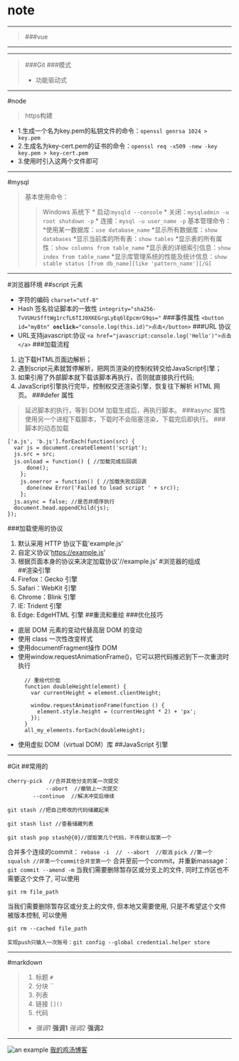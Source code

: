 note
=======

******************************************
> ###vue
******************************************

******************************************
> ###Git
###模式
>* 功能驱动式

******************************************

#node
>https构建
 * 1.生成一个名为key.pem的私钥文件的命令：`openssl genrsa 1024 > key.pem`
 * 2.生成名为key-cert.pem的证书的命令：`openssl req -x509 -new -key key.pem > key-cert.pem`
 * 3.使用时引入这两个文件即可

******************************************

#mysql
>基本使用命令：
>>Windows 系统下
    * 启动:`mysqld --console`
    * 关闭：`mysqladmin -u root shutdown -p`
    * 连接：`mysql -u user_name -p`
>基本管理命令：
    *使用某一数据库：`use database_name`
    *显示所有数据库：`show databases`
    *显示当前库的所有表：`show tables`
    *显示表的所有属性：`show columns from table_name`
    *显示表的详细索引信息：`show index from table_name`
    *显示库管理系统的性能及统计信息：`show stable status [from db_name][like 'pattern_name'][/G]`


******************************************



#浏览器环境
##script 元素
* 字符的编码 `charset="utf-8"`
* Hash 签名验证脚本的一致性 `integrity="sha256-TvVUHzSfftWg1rcfL6TIJ0XKEGrgLyEq6lEpcmrG9qs="`
###事件属性
 `<button id="myBtn" `**`onclick`**`="console.log(this.id)">点击</button>`
###URL 协议
* URL支持javascript:协议 
`<a href="javascript:console.log('Hello')">点击</a>`
###加载流程
1. 边下载HTML页面边解析；
2. 遇到script元素就暂停解析，把网页渲染的控制权转交给JavaScript引擎；
3. 如果引用了外部脚本就下载该脚本再执行，否则就直接执行代码;
4. JavaScript引擎执行完毕，控制权交还渲染引擎，恢复往下解析 HTML 网页。
###defer 属性
>延迟脚本的执行，等到 DOM 加载生成后，再执行脚本。
###async 属性
>使用另一个进程下载脚本，下载时不会阻塞渲染，下载完后即执行。
###脚本的动态加载
```
['a.js', 'b.js'].forEach(function(src) {
  var js = document.createElement('script');
  js.src = src;
  js.onload = function() { //加载完成后回调
      done();
    };
    js.onerror = function() { //加载失败后回调
      done(new Error('Failed to load script ' + src));
    };
  js.async = false; //是否非顺序执行
  document.head.appendChild(js);
});
```
###加载使用的协议
1. 默认采用 HTTP 协议下载'example.js'
2. 自定义协议'https://example.js'
3. 根据页面本身的协议来决定加载协议'//example.js'
#浏览器的组成    
##渲染引擎
1. Firefox：Gecko 引擎
2. Safari：WebKit 引擎
3. Chrome：Blink 引擎
4. IE: Trident 引擎
5. Edge: EdgeHTML 引擎
##重流和重绘
###优化技巧
* 底层 DOM 元素的变动代替高层 DOM 的变动
* 使用 class 一次性改变样式
* 使用documentFragment操作 DOM
* 使用window.requestAnimationFrame()，它可以把代码推迟到下一次重流时执行
  ```
    // 重绘代价低
    function doubleHeight(element) {
      var currentHeight = element.clientHeight;
    
      window.requestAnimationFrame(function () {
        element.style.height = (currentHeight * 2) + 'px';
      });
    }
    all_my_elements.forEach(doubleHeight);
  ```
* 使用虚拟 DOM（virtual DOM）库
##JavaScript 引擎
******************************************

   
#Git
##常用的
```
cherry-pick  //合并其他分支的某一次提交
            --abort  //撤销上一次提交
	    --continue  //解决冲突后继续

git stash //把自己修改的代码储藏起来

git stash list //查看储藏列表

git stash pop stash@{0}//提取第几个代码，不传默认取第一个

```
合并多个连续的commit：
`rebase -i  // ` 
`--abort  //取消`
`pick //第一个`
`squalsh //非第一个commit合并至第一个`
合并至前一个commit，并重新massage：
`git commit --amend -m`
当我们需要删除暂存区或分支上的文件, 同时工作区也不需要这个文件了, 可以使用
```
git rm file_path
```
当我们需要删除暂存区或分支上的文件, 但本地又需要使用, 只是不希望这个文件被版本控制, 可以使用
```
git rm --cached file_path
```



`实现push只输入一次账号：git config --global credential.helper store`



******************************************
#markdown
> 1. 标题 `#`
> 1. 分块  ``
> 1. 列表 
> 1. 链接 `[]()`
> 1. 代码
> * *强调1*  **强调1** _强调2_ __强调2__
******************************************

 ![an example](http://www.lilongxian.club/public/my_.jpg "开心学习，开心成长")
[我的鸡汤博客](http://www.lilongxian.club "this's my home")